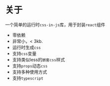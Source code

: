 # 关于

一个简单的运行时`css-in-js`库，用于封装`react`组件

- 零依赖
- 非常小，< 3kb.
- 运行时生成`css`
- 支持`css`变量
- 支持类似less的`嵌套css`样式
- 支持`props`动态`css`
- 支持多种使用方式
- 支持`typescript`
